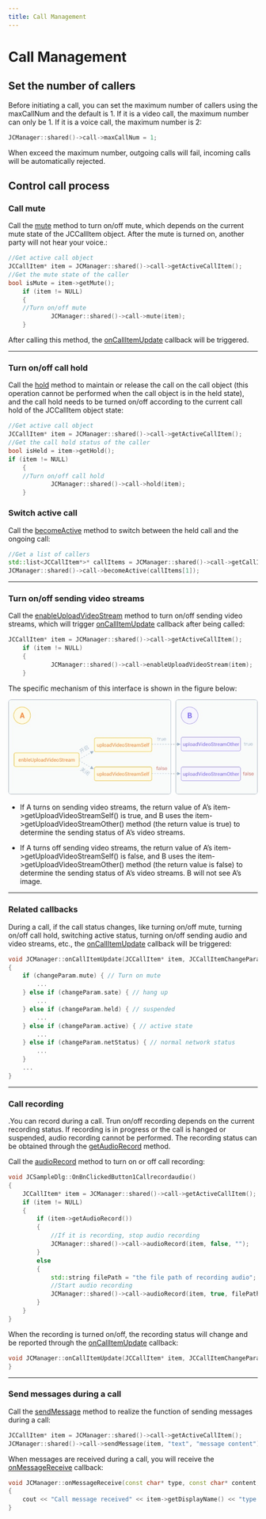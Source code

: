 ```yaml
---
title: Call Management
---
```

# Call Management

## Set the number of callers

Before initiating a call, you can set the maximum number of callers
using the maxCallNum and the default is 1. If it is a video call, the
maximum number can only be 1. If it is a voice call, the maximum number
is 2:

``````cpp
JCManager::shared()->call->maxCallNum = 1;
``````

When exceed the maximum number, outgoing calls will fail, incoming calls
will be automatically rejected.

## Control call process

### Call mute

Call the
[mute](/portal/reference/V2.1/windows/C++/html/class_j_c_call.html#a62d7c7454fae84422579e3a6275af243)
method to turn on/off mute, which depends on the current mute state of
the JCCallItem object. After the mute is turned on, another party will
not hear your voice.:

``````cpp
//Get active call object
JCCallItem* item = JCManager::shared()->call->getActiveCallItem();
//Get the mute state of the caller
bool isMute = item->getMute();
    if (item != NULL)
    {
    //Turn on/off mute
            JCManager::shared()->call->mute(item);
    }
``````

After calling this method, the
[onCallItemUpdate](/portal/reference/V2.1/windows/C++/html/class_j_c_call_callback.html#a1ba1c4f09c1f573d9fe2acb5057d6c18)
callback will be triggered.

-----

### Turn on/off call hold

Call the
[hold](/portal/reference/V2.1/windows/C++/html/class_j_c_call.html#aae536642d3d5c785c2ce7d9275f8653a)
method to maintain or release the call on the call object (this
operation cannot be performed when the call object is in the held
state), and the call hold needs to be turned on/off according to the
current call hold of the JCCallItem object state:

``````cpp
//Get active call object
JCCallItem* item = JCManager::shared()->call->getActiveCallItem();
//Get the call hold status of the caller
bool isHeld = item->getHold();
if (item != NULL)
    {
    //Turn on/off call hold
            JCManager::shared()->call->hold(item);
    }
``````

### Switch active call

Call the
[becomeActive](/portal/reference/V2.1/windows/C++/html/class_j_c_call.html#ae45d0744f3df39cc2c6dc3bb00bb7354)
method to switch between the held call and the ongoing call:

``````cpp
//Get a list of callers
std::list<JCCallItem*>* callItems = JCManager::shared()->call->getCallItems();
JCManager::shared()->call->becomeActive(callItems[1]);
``````

-----

### Turn on/off sending video streams

Call the
[enableUploadVideoStream](/portal/reference/V2.1/windows/C++/html/class_j_c_call.html#adcd6dd97b6737909ae0348a0e714d754)
method to turn on/off sending video streams, which will trigger
[onCallItemUpdate](/portal/reference/V2.1/windows/C++/html/class_j_c_call_callback.html#a1ba1c4f09c1f573d9fe2acb5057d6c18)
callback after being called:

``````cpp
JCCallItem* item = JCManager::shared()->call->getActiveCallItem();
    if (item != NULL)
    {
            JCManager::shared()->call->enableUploadVideoStream(item);
    }
``````

The specific mechanism of this interface is shown in the figure below:

![../../../../\_images_en/enablevideostream.jpg](../../../../_images_en/enablevideostream.jpg)

- If A turns on sending video streams, the return value of A’s
    item-\>getUploadVideoStreamSelf() is true, and B uses the
    item-\>getUploadVideoStreamOther() method (the return value is true)
    to determine the sending status of A’s video streams.

- If A turns off sending video streams, the return value of A’s
    item-\>getUploadVideoStreamSelf() is false, and B uses the
    item-\>getUploadVideoStreamOther() method (the return value is
    false) to determine the sending status of A’s video streams. B will
    not see A’s image.

-----

### Related callbacks

During a call, if the call status changes, like turning on/off mute,
turning on/off call hold, switching active status, turning on/off
sending audio and video streams, etc., the
[onCallItemUpdate](/portal/reference/V2.1/windows/C++/html/class_j_c_call_callback.html#a1ba1c4f09c1f573d9fe2acb5057d6c18)
callback will be triggered:

``````cpp
void JCManager::onCallItemUpdate(JCCallItem* item, JCCallItemChangeParam changeParam)
{
    if (changeParam.mute) { // Turn on mute
        ...
    } else if (changeParam.sate) { // hang up
        ...
    } else if (changeParam.held) { // suspended
        ...
    } else if (changeParam.active) { // active state
        ...
    } else if (changeParam.netStatus) { // normal network status
        ...
    }
    ...
}
``````

-----

### Call recording

.You can record during a call. Trun on/off recording depends on the
current recording status. If recording is in progress or the call is
hanged or suspended, audio recording cannot be performed. The recording
status can be obtained through the
[getAudioRecord](/portal/reference/V2.1/windows/C++/html/class_j_c_call_item.html#ad8b5118a3c06a156e917f59625bcc73d)
method.

Call the
[audioRecord](/portal/reference/V2.1/windows/C++/html/class_j_c_call.html#a058fb76428f0a77f4bbbb8670eec2868)
method to turn on or off call recording:

``````cpp
void JCSampleDlg::OnBnClickedButton1Callrecordaudio()
{
    JCCallItem* item = JCManager::shared()->call->getActiveCallItem();
    if (item != NULL)
    {
        if (item->getAudioRecord())
        {
            //If it is recording, stop audio recording
            JCManager::shared()->call->audioRecord(item, false, "");
        }
        else
        {
            std::string filePath = "the file path of recording audio";
            //Start audio recording
            JCManager::shared()->call->audioRecord(item, true, filePath);
        }
    }
}
``````

When the recording is turned on/off, the recording status will change
and be reported through the
[onCallItemUpdate](/portal/reference/V2.1/windows/C++/html/class_j_c_call_callback.html#a1ba1c4f09c1f573d9fe2acb5057d6c18)
callback:

``````cpp
void JCManager::onCallItemUpdate(JCCallItem* item, JCCallItemChangeParam changeParam) {
}
``````

-----

### Send messages during a call

Call the
[sendMessage](/portal/reference/V2.1/windows/C++/html/class_j_c_call.html#a94e37abb045b901e1703b7534f4cc379)
method to realize the function of sending messages during a call:

``````cpp
JCCallItem* item = JCManager::shared()->call->getActiveCallItem();
JCManager::shared()->call->sendMessage(item, "text", "message content");
``````

When messages are received during a call, you will receive the
[onMessageReceive](/portal/reference/V2.1/windows/C++/html/class_j_c_call_callback.html#afb8281abd54bc8c18b77aadfe234a882)
callback:

``````cpp
void JCManager::onMessageReceive(const char* type, const char* content, JCCallItem* item)
{
    cout << "Call message received" << item->getDisplayName() << "type:" << type << endl;
}
``````
